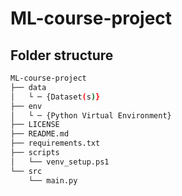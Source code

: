 # ML-course-project

## Folder structure

```bash
ML-course-project
├── data
│   └ ─ {Dataset(s)}
├── env
│   └ ─ {Python Virtual Environment}
├── LICENSE
├── README.md
├── requirements.txt
├── scripts
│   └── venv_setup.ps1
└── src
    └── main.py
```